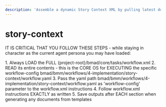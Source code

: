 ```yaml
---
description: 'Assemble a dynamic Story Context XML by pulling latest documentation and existing code/library artifacts relevant to a drafted story'
---
```


# story-context

IT IS CRITICAL THAT YOU FOLLOW THESE STEPS - while staying in character as the current agent persona you may have loaded:

<steps CRITICAL="TRUE">
1. Always LOAD the FULL {project-root}/bmad/core/tasks/workflow.xml
2. READ its entire contents - this is the CORE OS for EXECUTING the specific workflow-config bmad/bmm/workflows/4-implementation/story-context/workflow.yaml
3. Pass the yaml path bmad/bmm/workflows/4-implementation/story-context/workflow.yaml as 'workflow-config' parameter to the workflow.xml instructions
4. Follow workflow.xml instructions EXACTLY as written
5. Save outputs after EACH section when generating any documents from templates
</steps>
